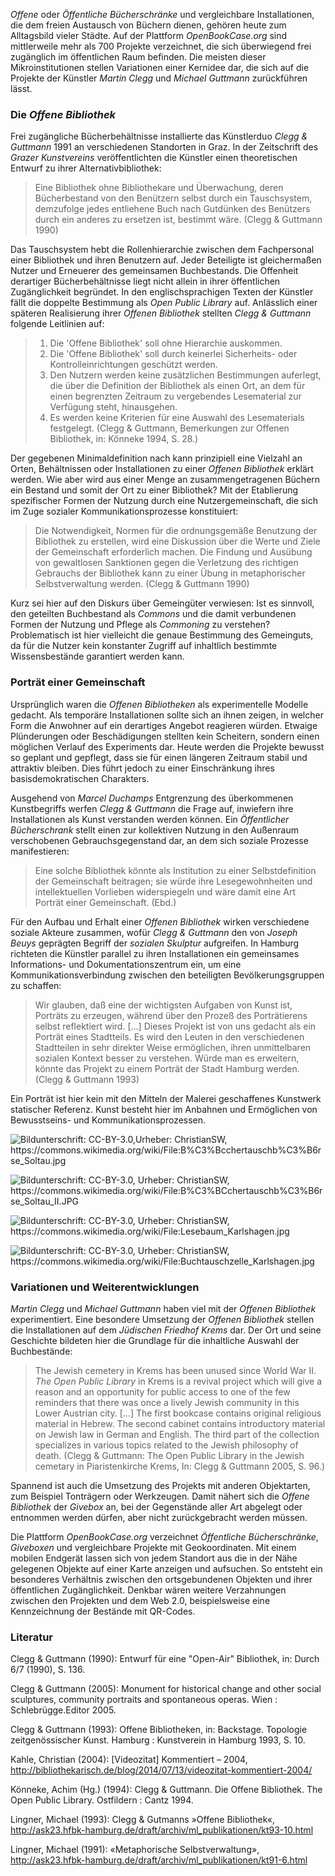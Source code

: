 *Offene* oder *Öffentliche Bücherschränke* und vergleichbare
Installationen, die dem freien Austausch von Büchern dienen, gehören
heute zum Alltagsbild vieler Städte. Auf der Plattform
*OpenBookCase.org* sind mittlerweile mehr als 700 Projekte verzeichnet,
die sich überwiegend frei zugänglich im öffentlichen Raum befinden. Die
meisten dieser Mikroinstitutionen stellen Variationen einer Kernidee
dar, die sich auf die Projekte der Künstler *Martin Clegg* und *Michael
Guttmann* zurückführen lässt.

### Die *Offene Bibliothek*

Frei zugängliche Bücherbehältnisse installierte das Künstlerduo *Clegg &
Guttmann* 1991 an verschiedenen Standorten in Graz. In der Zeitschrift
des *Grazer Kunstvereins* veröffentlichten die Künstler einen
theoretischen Entwurf zu ihrer Alternativbibliothek:

> Eine Bibliothek ohne Bibliothekare und Überwachung, deren Bücherbestand
von den Benützern selbst durch ein Tauschsystem, demzufolge jedes
entliehene Buch nach Gutdünken des Benützers durch ein anderes zu
ersetzen ist, bestimmt wäre. (Clegg & Guttmann 1990)

Das Tauschsystem hebt die Rollenhierarchie zwischen dem Fachpersonal
einer Bibliothek und ihren Benutzern auf. Jeder Beteiligte ist
gleichermaßen Nutzer und Erneuerer des gemeinsamen Buchbestands. Die
Offenheit derartiger Bücherbehältnisse liegt nicht allein in ihrer
öffentlichen Zugänglichkeit begründet. In den englischsprachigen Texten
der Künstler fällt die doppelte Bestimmung als *Open Public Library*
auf. Anlässlich einer späteren Realisierung ihrer *Offenen Bibliothek*
stellten *Clegg & Guttmann* folgende Leitlinien auf:

> 1. Die 'Offene Bibliothek' soll ohne Hierarchie auskommen. 
> 2. Die 'Offene Bibliothek' soll durch keinerlei Sicherheits- oder
Kontrolleinrichtungen geschützt werden. 
> 3. Den Nutzern werden keine
zusätzlichen Bestimmungen auferlegt, die über die Definition der
Bibliothek als einen Ort, an dem für einen begrenzten Zeitraum zu
vergebendes Lesematerial zur Verfügung steht, hinausgehen. 
> 4. Es werden
keine Kriterien für eine Auswahl des Lesematerials festgelegt. (Clegg & Guttmann, Bemerkungen zur Offenen Bibliothek, in: Könneke 1994,
S. 28.)

Der gegebenen Minimaldefinition nach kann prinzipiell eine Vielzahl an
Orten, Behältnissen oder Installationen zu einer *Offenen Bibliothek*
erklärt werden. Wie aber wird aus einer Menge an zusammengetragenen
Büchern ein Bestand und somit der Ort zu einer Bibliothek? Mit der
Etablierung spezifischer Formen der Nutzung durch eine
Nutzergemeinschaft, die sich im Zuge sozialer Kommunikationsprozesse
konstituiert:

> Die Notwendigkeit, Normen für die ordnungsgemäße Benutzung der
Bibliothek zu erstellen, wird eine Diskussion über die Werte und Ziele
der Gemeinschaft erforderlich machen. Die Findung und Ausübung von
gewaltlosen Sanktionen gegen die Verletzung des richtigen Gebrauchs der
Bibliothek kann zu einer Übung in metaphorischer Selbstverwaltung
werden. (Clegg & Guttmann 1990)

Kurz sei hier auf den Diskurs über Gemeingüter verwiesen: Ist es
sinnvoll, den geteilten Buchbestand als *Commons* und die damit
verbundenen Formen der Nutzung und Pflege als *Commoning* zu verstehen?
Problematisch ist hier vielleicht die genaue Bestimmung des Gemeinguts,
da für die Nutzer kein konstanter Zugriff auf inhaltlich bestimmte
Wissensbestände garantiert werden kann.

### Porträt einer Gemeinschaft

Ursprünglich waren die *Offenen Bibliotheken* als experimentelle Modelle
gedacht. Als temporäre Installationen sollte sich an ihnen zeigen, in
welcher Form die Anwohner auf ein derartiges Angebot reagieren würden.
Etwaige Plünderungen oder Beschädigungen stellten kein Scheitern,
sondern einen möglichen Verlauf des Experiments dar. Heute werden die
Projekte bewusst so geplant und gepflegt, dass sie für einen längeren
Zeitraum stabil und attraktiv bleiben. Dies führt jedoch zu einer
Einschränkung ihres basisdemokratischen Charakters.

Ausgehend von *Marcel Duchamps* Entgrenzung des überkommenen
Kunstbegriffs werfen *Clegg & Guttmann* die Frage auf, inwiefern ihre
Installationen als Kunst verstanden werden können. Ein *Öffentlicher
Bücherschrank* stellt einen zur kollektiven Nutzung in den Außenraum
verschobenen Gebrauchsgegenstand dar, an dem sich soziale Prozesse
manifestieren:

> Eine solche Bibliothek könnte als Institution zu einer Selbstdefinition
der Gemeinschaft beitragen; sie würde ihre Lesegewohnheiten und
intellektuellen Vorlieben widerspiegeln und wäre damit eine Art Porträt
einer Gemeinschaft. (Ebd.)

Für den Aufbau und Erhalt einer *Offenen Bibliothek* wirken verschiedene
soziale Akteure zusammen, wofür *Clegg & Guttmann* den von *Joseph
Beuys* geprägten Begriff der *sozialen Skulptur* aufgreifen. In Hamburg
richteten die Künstler parallel zu ihren Installationen ein gemeinsames
Informations- und Dokumentationszentrum ein, um eine
Kommunikationsverbindung zwischen den beteiligten Bevölkerungsgruppen zu
schaffen:

> Wir glauben, daß eine der wichtigsten Aufgaben von Kunst ist, Porträts
zu erzeugen, während über den Prozeß des Porträtierens selbst
reflektiert wird. […] Dieses Projekt ist von uns gedacht als ein Porträt
eines Stadtteils. Es wird den Leuten in den verschiedenen Stadtteilen in
sehr direkter Weise ermöglichen, ihren unmittelbaren sozialen Kontext
besser zu verstehen. Würde man es erweitern, könnte das Projekt zu einem
Porträt der Stadt Hamburg werden. (Clegg & Guttmann 1993)

Ein Porträt ist hier kein mit den Mitteln der Malerei geschaffenes
Kunstwerk statischer Referenz. Kunst besteht hier im Anbahnen und
Ermöglichen von Bewusstseins- und Kommunikationsprozessen.

![Bildunterschrift: CC-BY-3.0,Urheber: ChristianSW, <https://commons.wikimedia.org/wiki/File:B%C3%Bcchertauschb%C3%B6rse_Soltau.jpg>](img/BuchertauschborseSoltau.jpg)

![Bildunterschrift: CC-BY-3.0, Urheber: ChristianSW, <https://commons.wikimedia.org/wiki/File:B%C3%BCchertauschb%C3%B6rse_Soltau_II.JPG>](img/BuchertauschborseSoltauII.jpg)

![Bildunterschrift: CC-BY-3.0, Urheber: ChristianSW, <https://commons.wikimedia.org/wiki/File:Lesebaum_Karlshagen.jpg>](img/LesebaumKarlshagen.jpg)

![Bildunterschrift: CC-BY-3.0, Urheber: ChristianSW, <https://commons.wikimedia.org/wiki/File:Buchtauschzelle_Karlshagen.jpg>](img/BuchtauschzelleKarlshagen.jpg)

### Variationen und Weiterentwicklungen

*Martin Clegg* und *Michael Guttmann* haben viel mit der *Offenen
Bibliothek* experimentiert. Eine besondere Umsetzung der *Offenen*
*Bibliothek* stellen die Installationen auf dem *Jüdischen Friedhof
Krems* dar. Der Ort und seine Geschichte bildeten hier die Grundlage für
die inhaltliche Auswahl der Buchbestände:

> The Jewish cemetery in Krems has been unused since World War II. *The
Open Public Library* in Krems is a revival project which will give a
reason and an opportunity for public access to one of the few reminders
that there was once a lively Jewish community in this Lower Austrian
city. […] The first bookcase contains original religious material in
Hebrew. The second cabinet contains introductory material on Jewish law
in German and English. The third part of the collection specializes in
various topics related to the Jewish philosophy of death. (Clegg &
Guttmann: The Open Public Library in the Jewish cemetary in
Piaristenkirche Krems, In: Clegg & Guttmann 2005, S. 96.)

Spannend ist auch die Umsetzung des Projekts mit anderen Objektarten,
zum Beispiel Tonträgern oder Werkzeugen. Damit nähert sich die *Offene
Bibliothek* der *Givebox* an, bei der Gegenstände aller Art abgelegt
oder entnommen werden dürfen, aber nicht zurückgebracht werden müssen.

Die Plattform *OpenBookCase.org* verzeichnet *Öffentliche
Bücherschränke*, *Giveboxen* und vergleichbare Projekte mit
Geokoordinaten. Mit einem mobilen Endgerät lassen sich von jedem
Standort aus die in der Nähe gelegenen Objekte auf einer Karte anzeigen
und aufsuchen. So entsteht ein besonderes Verhältnis zwischen den
ortsgebundenen Objekten und ihrer öffentlichen Zugänglichkeit. Denkbar
wären weitere Verzahnungen zwischen den Projekten und dem Web 2.0,
beispielsweise eine Kennzeichnung der Bestände mit QR-Codes.

### Literatur

Clegg & Guttmann (1990): Entwurf für eine "Open-Air" Bibliothek, in:
Durch 6/7 (1990), S. 136.

Clegg & Guttmann (2005): Monument for historical change and other social
sculptures, community portraits and spontaneous operas. Wien :
Schlebrügge.Editor 2005.

Clegg & Guttmann (1993): Offene Bibliotheken, in: Backstage. Topologie
zeitgenössischer Kunst. Hamburg : Kunstverein in Hamburg 1993, S. 10.

Kahle, Christian (2004): [Videozitat] Kommentiert – 2004,
<http://bibliothekarisch.de/blog/2014/07/13/videozitat-kommentiert-2004/>

Könneke, Achim (Hg.) (1994): Clegg & Guttmann. Die Offene Bibliothek.
The Open Public Library. Ostfildern : Cantz 1994.

Lingner, Michael (1993): Clegg & Gutmanns »Offene Bibliothek«,
<http://ask23.hfbk-hamburg.de/draft/archiv/ml_publikationen/kt93-10.html>

Lingner, Michael (1991): «Metaphorische Selbstverwaltung»,
<http://ask23.hfbk-hamburg.de/draft/archiv/ml_publikationen/kt91-6.html>
